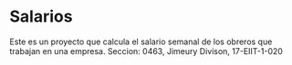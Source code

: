 # Salarios
Este es un proyecto que calcula el salario semanal de los obreros que trabajan en una empresa. Seccion: 0463, Jimeury Divison, 17-EIIT-1-020
